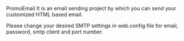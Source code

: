 PromoEmail
It is an email sending project by which you can send your customized HTML based email.

Please change your desired SMTP settings in web.config file for email, password, smtp client and port number.